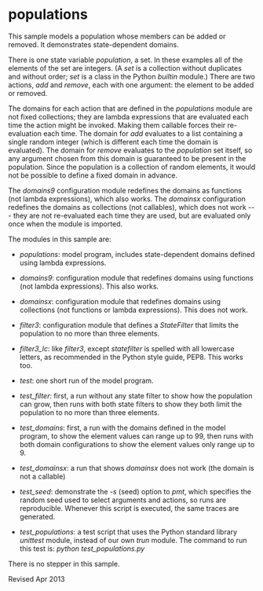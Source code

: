 populations
===========

This sample models a population whose members can be added or removed.
It demonstrates state-dependent domains.

There is one state variable *population*, a set.  In these examples
all of the elements of the set are integers.  (A *set* is a collection
without duplicates and without order; *set* is a class in the Python
*builtin* module.)  There are two actions, *add* and *remove*, each
with one argument: the element to be added or removed.

The domains for each action that are defined in the *populations*
module are not fixed collections; they are lambda expressions that are
evaluated each time the action might be invoked.  Making them callable
forces their re-evaluation each time.  The domain for *add* evaluates
to a list containing a single random integer (which is different each
time the domain is evaluated).  The domain for *remove* evaluates to
the *population* set itself, so any argument chosen from this domain
is guaranteed to be present in the population.  Since the population
is a collection of random elements, it would not be possible to
define a fixed domain in advance.  

The *domains9* configuration module redefines the domains as functions
(not lambda expressions), which also works.  The *domainsx*
configuration redefines the domains as collections (not callables),
which does not work --- they are not re-evaluated each time they are
used, but are evaluated only once when the module is imported.

The modules in this sample are:

- *populations*: model program, includes state-dependent domains
  defined using lambda expressions.

- *domains9*: configuration module that redefines domains using
   functions (not lambda expressions).  This also works.

- *domainsx*: configuration module that redefines domains using
   collections (not functions or lambda expressions).  This does not
   work.

- *filter3*: configuration module that defines a *StateFilter* that
  limits the population to no more than three elements.
  
- *filter3_lc*: like *filter3*, except *statefilter* is spelled with
   all lowercase letters, as recommended in the Python style guide,
   PEP8.  This works too.

- *test*: one short run of the model program.

- *test_filter*: first, a run without any state filter to show how the
   population can grow, then runs with both state filters to show
   they both limit the population to no more than three elements.

- *test_domains*: first, a run with the domains defined in the model
  program, to show the element values can range up to 99, then runs
  with both domain configurations to show the element values only
  range up to 9.

- *test_domainsx*: a run that shows *domainsx* does not work (the domain
  is not a callable)

- *test_seed*: demonstrate the *-s* (seed) option to *pmt*, which
  specifies the random seed used to select arguments and actions,
  so runs are reproducible.  Whenever this script is executed, the
  same traces are generated.

- *test_populations*: a test script that uses the Python standard
  library *unittest* module, instead of our own *trun* module. The
  command to run this test is: *python test_populations.py*

There is no stepper in this sample.


Revised Apr 2013

